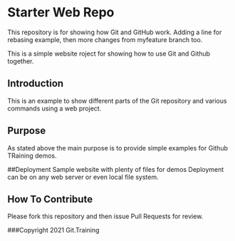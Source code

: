 # Starter Web Repo

This repository is for showing how Git and GitHub work.
Adding a line for rebasing example, then more changes from myfeature branch too.

This is a simple website roject for showing how to use Git and Github together.
## Introduction

This is an example to show different parts of the Git repository and various commands using a web project.

## Purpose

As stated above the main purpose is to provide simple examples for Github TRaining demos.

##Deployment
Sample website with plenty of files for demos
Deployment can be on any web server or even local file system.

## How To Contribute

Please fork this repository and then issue Pull Requests for review.

###Copyright
2021 Git.Training